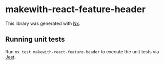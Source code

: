 # makewith-react-feature-header

This library was generated with [Nx](https://nx.dev).

## Running unit tests

Run `nx test makewith-react-feature-header` to execute the unit tests via [Jest](https://jestjs.io).
